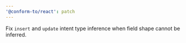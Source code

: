 ```yaml
---
'@conform-to/react': patch
---
```


Fix `insert` and `update` intent type inference when field shape cannot be inferred.
